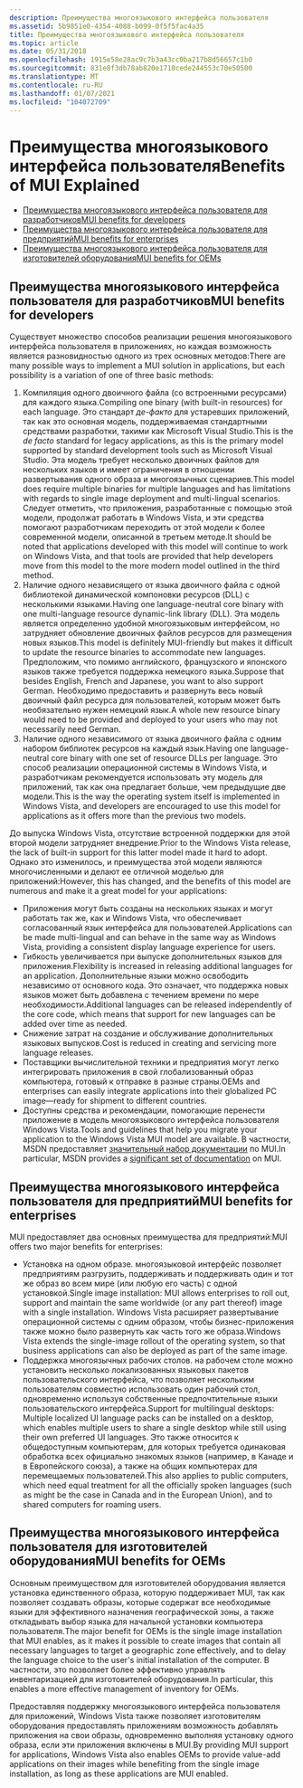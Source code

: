 ```yaml
---
description: Преимущества многоязыкового интерфейса пользователя
ms.assetid: 5b9851e0-4354-4088-b099-0f5f5fac4a35
title: Преимущества многоязыкового интерфейса пользователя
ms.topic: article
ms.date: 05/31/2018
ms.openlocfilehash: 1915e58e28ac9c7b3a43cc0ba217b8d56657c1b0
ms.sourcegitcommit: 831e8f3db78ab820e1710cede244553c70e50500
ms.translationtype: MT
ms.contentlocale: ru-RU
ms.lasthandoff: 01/07/2021
ms.locfileid: "104072709"
---
```

# <a name="benefits-of-mui-explained"></a><span data-ttu-id="c7f62-103">Преимущества многоязыкового интерфейса пользователя</span><span class="sxs-lookup"><span data-stu-id="c7f62-103">Benefits of MUI Explained</span></span>

-   [<span data-ttu-id="c7f62-104">Преимущества многоязыкового интерфейса пользователя для разработчиков</span><span class="sxs-lookup"><span data-stu-id="c7f62-104">MUI benefits for developers</span></span>](#mui-benefits-for-developers)
-   [<span data-ttu-id="c7f62-105">Преимущества многоязыкового интерфейса пользователя для предприятий</span><span class="sxs-lookup"><span data-stu-id="c7f62-105">MUI benefits for enterprises</span></span>](#mui-benefits-for-enterprises)
-   [<span data-ttu-id="c7f62-106">Преимущества многоязыкового интерфейса пользователя для изготовителей оборудования</span><span class="sxs-lookup"><span data-stu-id="c7f62-106">MUI benefits for OEMs</span></span>](#mui-benefits-for-oems)

## <a name="mui-benefits-for-developers"></a><span data-ttu-id="c7f62-107">Преимущества многоязыкового интерфейса пользователя для разработчиков</span><span class="sxs-lookup"><span data-stu-id="c7f62-107">MUI benefits for developers</span></span>

<span data-ttu-id="c7f62-108">Существует множество способов реализации решения многоязыкового интерфейса пользователя в приложениях, но каждая возможность является разновидностью одного из трех основных методов:</span><span class="sxs-lookup"><span data-stu-id="c7f62-108">There are many possible ways to implement a MUI solution in applications, but each possibility is a variation of one of three basic methods:</span></span>

1.  <span data-ttu-id="c7f62-109">Компиляция одного двоичного файла (со встроенными ресурсами) для каждого языка.</span><span class="sxs-lookup"><span data-stu-id="c7f62-109">Compiling one binary (with built-in resources) for each language.</span></span> <span data-ttu-id="c7f62-110">Это стандарт *де-факто* для устаревших приложений, так как это основная модель, поддерживаемая стандартными средствами разработки, такими как Microsoft Visual Studio.</span><span class="sxs-lookup"><span data-stu-id="c7f62-110">This is the *de facto* standard for legacy applications, as this is the primary model supported by standard development tools such as Microsoft Visual Studio.</span></span> <span data-ttu-id="c7f62-111">Эта модель требует несколько двоичных файлов для нескольких языков и имеет ограничения в отношении развертывания одного образа и многоязычных сценариев.</span><span class="sxs-lookup"><span data-stu-id="c7f62-111">This model does require multiple binaries for multiple languages and has limitations with regards to single image deployment and multi-lingual scenarios.</span></span> <span data-ttu-id="c7f62-112">Следует отметить, что приложения, разработанные с помощью этой модели, продолжат работать в Windows Vista, и эти средства помогают разработчикам переходить от этой модели к более современной модели, описанной в третьем методе.</span><span class="sxs-lookup"><span data-stu-id="c7f62-112">It should be noted that applications developed with this model will continue to work on Windows Vista, and that tools are provided that help developers move from this model to the more modern model outlined in the third method.</span></span>
2.  <span data-ttu-id="c7f62-113">Наличие одного независящего от языка двоичного файла с одной библиотекой динамической компоновки ресурсов (DLL) с несколькими языками.</span><span class="sxs-lookup"><span data-stu-id="c7f62-113">Having one language-neutral core binary with one multi-language resource dynamic-link library (DLL).</span></span> <span data-ttu-id="c7f62-114">Эта модель является определенно удобной многоязыковым интерфейсом, но затрудняет обновление двоичных файлов ресурсов для размещения новых языков.</span><span class="sxs-lookup"><span data-stu-id="c7f62-114">This model is definitely MUI-friendly but makes it difficult to update the resource binaries to accommodate new languages.</span></span> <span data-ttu-id="c7f62-115">Предположим, что помимо английского, французского и японского языков также требуется поддержка немецкого языка.</span><span class="sxs-lookup"><span data-stu-id="c7f62-115">Suppose that besides English, French and Japanese, you want to also support German.</span></span> <span data-ttu-id="c7f62-116">Необходимо предоставить и развернуть весь новый двоичный файл ресурса для пользователей, которым может быть необязательно нужен немецкий язык.</span><span class="sxs-lookup"><span data-stu-id="c7f62-116">A whole new resource binary would need to be provided and deployed to your users who may not necessarily need German.</span></span>
3.  <span data-ttu-id="c7f62-117">Наличие одного независимого от языка двоичного файла с одним набором библиотек ресурсов на каждый язык.</span><span class="sxs-lookup"><span data-stu-id="c7f62-117">Having one language-neutral core binary with one set of resource DLLs per language.</span></span> <span data-ttu-id="c7f62-118">Это способ реализации операционной системы в Windows Vista, и разработчикам рекомендуется использовать эту модель для приложений, так как она предлагает больше, чем предыдущие две модели.</span><span class="sxs-lookup"><span data-stu-id="c7f62-118">This is the way the operating system itself is implemented in Windows Vista, and developers are encouraged to use this model for applications as it offers more than the previous two models.</span></span>

<span data-ttu-id="c7f62-119">До выпуска Windows Vista, отсутствие встроенной поддержки для этой второй модели затрудняет внедрение.</span><span class="sxs-lookup"><span data-stu-id="c7f62-119">Prior to the Windows Vista release, the lack of built-in support for this latter model made it hard to adopt.</span></span> <span data-ttu-id="c7f62-120">Однако это изменилось, и преимущества этой модели являются многочисленными и делают ее отличной моделью для приложений:</span><span class="sxs-lookup"><span data-stu-id="c7f62-120">However, this has changed, and the benefits of this model are numerous and make it a great model for your applications:</span></span>

-   <span data-ttu-id="c7f62-121">Приложения могут быть созданы на нескольких языках и могут работать так же, как и Windows Vista, что обеспечивает согласованный язык интерфейса для пользователей.</span><span class="sxs-lookup"><span data-stu-id="c7f62-121">Applications can be made multi-lingual and can behave in the same way as Windows Vista, providing a consistent display language experience for users.</span></span>
-   <span data-ttu-id="c7f62-122">Гибкость увеличивается при выпуске дополнительных языков для приложения.</span><span class="sxs-lookup"><span data-stu-id="c7f62-122">Flexibility is increased in releasing additional languages for an application.</span></span> <span data-ttu-id="c7f62-123">Дополнительные языки можно освободить независимо от основного кода. Это означает, что поддержка новых языков может быть добавлена с течением времени по мере необходимости.</span><span class="sxs-lookup"><span data-stu-id="c7f62-123">Additional languages can be released independently of the core code, which means that support for new languages can be added over time as needed.</span></span>
-   <span data-ttu-id="c7f62-124">Снижение затрат на создание и обслуживание дополнительных языковых выпусков.</span><span class="sxs-lookup"><span data-stu-id="c7f62-124">Cost is reduced in creating and servicing more language releases.</span></span>
-   <span data-ttu-id="c7f62-125">Поставщики вычислительной техники и предприятия могут легко интегрировать приложения в свой глобализованный образ компьютера, готовый к отправке в разные страны.</span><span class="sxs-lookup"><span data-stu-id="c7f62-125">OEMs and enterprises can easily integrate applications into their globalized PC image—ready for shipment to different countries.</span></span>
-   <span data-ttu-id="c7f62-126">Доступны средства и рекомендации, помогающие перенести приложение в модель многоязыкового интерфейса пользователя Windows Vista.</span><span class="sxs-lookup"><span data-stu-id="c7f62-126">Tools and guidelines that help you migrate your application to the Windows Vista MUI model are available.</span></span> <span data-ttu-id="c7f62-127">В частности, MSDN предоставляет [значительный набор документации](multilingual-user-interface.md) по MUI.</span><span class="sxs-lookup"><span data-stu-id="c7f62-127">In particular, MSDN provides a [significant set of documentation](multilingual-user-interface.md) on MUI.</span></span>

## <a name="mui-benefits-for-enterprises"></a><span data-ttu-id="c7f62-128">Преимущества многоязыкового интерфейса пользователя для предприятий</span><span class="sxs-lookup"><span data-stu-id="c7f62-128">MUI benefits for enterprises</span></span>

<span data-ttu-id="c7f62-129">MUI предоставляет два основных преимущества для предприятий:</span><span class="sxs-lookup"><span data-stu-id="c7f62-129">MUI offers two major benefits for enterprises:</span></span>

-   <span data-ttu-id="c7f62-130">Установка на одном образе. многоязыковой интерфейс позволяет предприятиям разгрузить, поддерживать и поддерживать один и тот же образ во всем мире (или любую его часть) с одной установкой.</span><span class="sxs-lookup"><span data-stu-id="c7f62-130">Single image installation: MUI allows enterprises to roll out, support and maintain the same worldwide (or any part thereof) image with a single installation.</span></span> <span data-ttu-id="c7f62-131">Windows Vista расширяет развертывание операционной системы с одним образом, чтобы бизнес-приложения также можно было развернуть как часть того же образа.</span><span class="sxs-lookup"><span data-stu-id="c7f62-131">Windows Vista extends the single-image rollout of the operating system, so that business applications can also be deployed as part of the same image.</span></span>
-   <span data-ttu-id="c7f62-132">Поддержка многоязычных рабочих столов. на рабочем столе можно установить несколько локализованных языковых пакетов пользовательского интерфейса, что позволяет нескольким пользователям совместно использовать один рабочий стол, одновременно используя собственные предпочтительные языки пользовательского интерфейса.</span><span class="sxs-lookup"><span data-stu-id="c7f62-132">Support for multilingual desktops: Multiple localized UI language packs can be installed on a desktop, which enables multiple users to share a single desktop while still using their own preferred UI languages.</span></span> <span data-ttu-id="c7f62-133">Это также относится к общедоступным компьютерам, для которых требуется одинаковая обработка всех официально знакомых языков (например, в Канаде и в Европейского союза), а также на общих компьютерах для перемещаемых пользователей.</span><span class="sxs-lookup"><span data-stu-id="c7f62-133">This also applies to public computers, which need equal treatment for all the officially spoken languages (such as might be the case in Canada and in the European Union), and to shared computers for roaming users.</span></span>

## <a name="mui-benefits-for-oems"></a><span data-ttu-id="c7f62-134">Преимущества многоязыкового интерфейса пользователя для изготовителей оборудования</span><span class="sxs-lookup"><span data-stu-id="c7f62-134">MUI benefits for OEMs</span></span>

<span data-ttu-id="c7f62-135">Основным преимуществом для изготовителей оборудования является установка единственного образа, которую поддерживает MUI, так как позволяет создавать образы, которые содержат все необходимые языки для эффективного назначения географической зоны, а также откладывать выбор языка для начальной установки компьютера пользователя.</span><span class="sxs-lookup"><span data-stu-id="c7f62-135">The major benefit for OEMs is the single image installation that MUI enables, as it makes it possible to create images that contain all necessary languages to target a geographic zone effectively, and to delay the language choice to the user's initial installation of the computer.</span></span> <span data-ttu-id="c7f62-136">В частности, это позволяет более эффективно управлять инвентаризацией для изготовителей оборудования.</span><span class="sxs-lookup"><span data-stu-id="c7f62-136">In particular, this enables a more effective management of inventory for OEMs.</span></span>

<span data-ttu-id="c7f62-137">Предоставляя поддержку многоязыкового интерфейса пользователя для приложений, Windows Vista также позволяет изготовителям оборудования предоставлять приложениям возможность добавлять приложения на свои образы, одновременно выполняя установку одного образа, если эти приложения включены в MUI.</span><span class="sxs-lookup"><span data-stu-id="c7f62-137">By providing MUI support for applications, Windows Vista also enables OEMs to provide value-add applications on their images while benefiting from the single image installation, as long as these applications are MUI enabled.</span></span>

 

 



